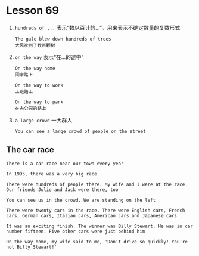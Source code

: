 # Lesson 69

1. `hundreds of ...` 表示“数以百计的...”。用来表示不确定数量的复数形式

   ```
   The gale blew down hundreds of trees
   大风吹到了数百颗树
   ```

2. `on the way` 表示“在...的途中”

   ```
   On the way home
   回家路上

   On the way to work
   上班路上

   On the way to park
   在去公园的路上
   ```

3. `a large crowd` 一大群人

   ```
   You can see a large crowd of people on the street
   ```

## The car race

```
There is a car race near our town every year

In 1995, there was a very big race

There were hundreds of people there. My wife and I were at the race. Our friends Julie and Jack were there, too

You can see us in the crowd. We are standing on the left

There were twenty cars in the race. There were English cars, French cars, German cars, Italian cars, American cars and Japanese cars

It was an exciting finish. The winner was Billy Stewart. He was in car number fifteen. Five other cars were just behind him

On the way home, my wife said to me, 'Don't drive so quickly! You're not Billy Stewart!'
```
